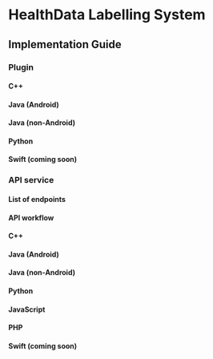 # HealthData Labelling System

## Implementation Guide

### Plugin

#### C++

#### Java (Android)

#### Java (non-Android)

#### Python

#### Swift (coming soon)

### API service

#### List of endpoints

#### API workflow

#### C++

#### Java (Android)

#### Java (non-Android)

#### Python

#### JavaScript

#### PHP

#### Swift (coming soon)
